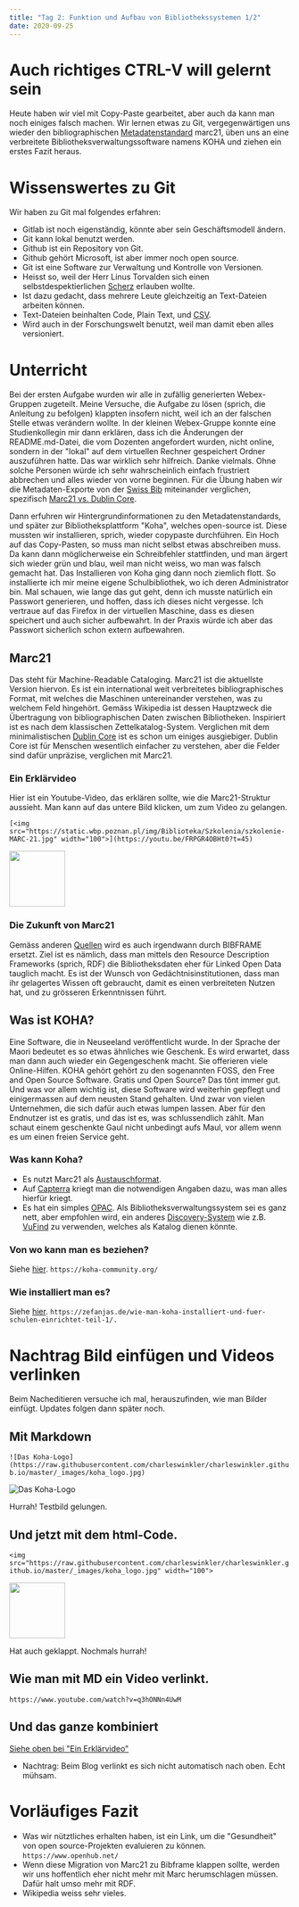 ```yaml
---
title: "Tag 2: Funktion und Aufbau von Bibliothekssystemen 1/2"
date: 2020-09-25
---
```


# Auch richtiges CTRL-V will gelernt sein
Heute haben wir viel mit Copy-Paste gearbeitet, aber auch da kann man noch einiges falsch machen. 
Wir lernen etwas zu Git, vergegenwärtigen uns wieder den bibliographischen [Metadatenstandard](https://dictionary.archivists.org/entry/metadata.html) marc21, üben uns an eine verbreitete Bibliotheksverwaltungssoftware namens KOHA und ziehen ein erstes Fazit heraus. 

# Wissenswertes zu Git
Wir haben zu Git mal folgendes erfahren: 
* Gitlab ist noch eigenständig, könnte aber sein Geschäftsmodell ändern. 
* Git kann lokal benutzt werden. 
* Github ist ein Repository von Git. 
* Github gehört Microsoft, ist aber immer noch open source. 
* Git ist eine Software zur Verwaltung und Kontrolle von Versionen. 
* Heisst so, weil der Herr Linus Torvalden sich einen selbstdespektierlichen [Scherz](https://de.wikipedia.org/wiki/Git#Name) erlauben wollte. 
* Ist dazu gedacht, dass mehrere Leute gleichzeitig an Text-Dateien arbeiten können. 
* Text-Dateien beinhalten Code, Plain Text, und [CSV](https://de.wikipedia.org/wiki/CSV_(Dateiformat)#:~:text=Das%20Dateiformat%20CSV%20steht%20f%C3%BCr,zum%20Austausch%20einfach%20strukturierter%20Daten.). 
* Wird auch in der Forschungswelt benutzt, weil man damit eben alles versioniert. 

# Unterricht 
Bei der ersten Aufgabe wurden wir alle in zufällig generierten Webex-Gruppen zugeteilt. Meine Versuche, die Aufgabe zu lösen (sprich, die Anleitung zu befolgen) klappten insofern nicht, weil ich an der falschen Stelle etwas verändern wollte. 
In der kleinen Webex-Gruppe konnte eine Studienkollegin mir dann erklären, dass ich die Änderungen der README.md-Datei, die vom Dozenten angefordert wurden, nicht online, sondern in der "lokal" auf dem virtuellen Rechner gespeichert Ordner auszuführen hatte. Das war wirklich sehr hilfreich. Danke vielmals. Ohne solche Personen würde ich sehr wahrscheinlich einfach frustriert abbrechen und alles wieder von vorne beginnen. 
Für die Übung haben wir die Metadaten-Exporte von der [Swiss Bib](http://www.ressi.ch/num16/article_113) miteinander verglichen, spezifisch [Marc21 vs. Dublin Core](#Marc21). 

Dann erfuhren wir Hintergrundinformationen zu den Metadatenstandards, und später zur Bibliotheksplattform "Koha", welches open-source ist. Diese mussten wir installieren, sprich, wieder copypaste durchführen. 
Ein Hoch auf das Copy-Pasten, so muss man nicht selbst etwas abschreiben muss. Da kann dann möglicherweise ein Schreibfehler stattfinden, und man ärgert sich wieder grün und blau, weil man nicht weiss, wo man was falsch gemacht hat. 
Das Installieren von Koha ging dann noch ziemlich flott. 
So installierte ich mir meine eigene Schulbibliothek, wo ich deren Administrator bin. 
Mal schauen, wie lange das gut geht, denn ich musste natürlich ein Passwort generieren, und hoffen, dass ich dieses nicht vergesse. Ich vertraue auf das Firefox in der virtuellen Maschine, dass es diesen speichert und auch sicher aufbewahrt. 
In der Praxis würde ich aber das Passwort sicherlich schon extern aufbewahren. 

## Marc21
Das steht für Machine-Readable Cataloging. Marc21 ist die aktuellste Version hiervon. 
Es ist ein international weit verbreitetes bibliographisches Format, mit welches die Maschinen untereinander verstehen, was zu welchem Feld hingehört. 
Gemäss Wikipedia ist dessen Hauptzweck die Übertragung von bibliographischen Daten zwischen Bibliotheken. Inspiriert ist es nach dem klassischen Zettelkatalog-System. Verglichen mit dem minimalistischen [Dublin Core](https://dictionary.archivists.org/entry/dublin-core.html) ist es schon um einiges ausgiebiger. Dublin Core ist für Menschen wesentlich einfacher zu verstehen, aber die Felder sind dafür unpräzise, verglichen mit Marc21. 

### Ein Erklärvideo
Hier ist ein Youtube-Video, das erklären sollte, wie die Marc21-Struktur aussieht. Man kann auf das untere Bild klicken, um zum Video zu gelangen. 

``` [<img src="https://static.wbp.poznan.pl/img/Biblioteka/Szkolenia/szkolenie-MARC-21.jpg" width="100">](https://youtu.be/FRPGR4OBHt0?t=45) ```

[<img src="https://static.wbp.poznan.pl/img/Biblioteka/Szkolenia/szkolenie-MARC-21.jpg" width="100">](https://youtu.be/FRPGR4OBHt0?t=45)

### Die Zukunft von Marc21
Gemäss anderen [Quellen](https://www.igwbs.ch/bibframe-was-ist-das-was-hat-das-mit-uns-zu-tun-und-wofuer-brauchen-wir-es/) wird es auch irgendwann durch BIBFRAME ersetzt. 
Ziel ist es nämlich, dass man mittels den Resource Description Frameworks (sprich, RDF) die Bibliotheksdaten eher für Linked Open Data tauglich macht. Es ist der Wunsch von Gedächtnisinstitutionen, dass man ihr gelagertes Wissen oft gebraucht, damit es einen verbreiteten Nutzen hat, und zu grösseren Erkenntnissen führt. 

## Was ist KOHA?
Eine Software, die in Neuseeland veröffentlicht wurde. In der Sprache der Maori bedeutet es so etwas ähnliches wie Geschenk. Es wird erwartet, dass man dann auch wieder ein Gegengeschenk macht. Sie offerieren viele Online-Hilfen. KOHA gehört gehört zu den sogenannten FOSS, den Free and Open Source Software. Gratis und Open Source? Das tönt immer gut. Und was vor allem wichtig ist, diese Software wird weiterhin gepflegt und einigermassen auf dem neusten Stand gehalten. Und zwar von vielen Unternehmen, die sich dafür auch etwas lumpen lassen. Aber für den Endnutzer ist es gratis, und das ist es, was schlussendlich zählt. Man schaut einem geschenkte Gaul nicht unbedingt aufs Maul, vor allem wenn es um einen freien Service geht. 

### Was kann Koha?
* Es nutzt Marc21 als [Austauschformat](https://de.wikipedia.org/wiki/Austauschformat#:~:text=Austauschformat%20ist%20ein%20Begriff%20aus,fast%20jedem%20Betriebssystem%20kompatibel%20ist.). 
* Auf [Capterra](https://www.capterra.ch/software/153941/koha) kriegt man die notwendigen Angaben dazu, was man alles hierfür kriegt. 
* Es hat ein simples [OPAC](https://de.wikipedia.org/wiki/OPAC). Als Bibliotheksverwaltungssystem sei es ganz nett, aber empfohlen wird, ein anderes [Discovery-System](https://de.wikipedia.org/wiki/Discovery-System) wie z.B. [VuFind](https://de.wikipedia.org/wiki/VuFind) zu verwenden, welches als Katalog dienen könnte. 

### Von wo kann man es beziehen?
Siehe [hier](https://koha-community.org/).
``` https://koha-community.org/ ```

### Wie installiert man es?
Siehe [hier](https://zefanjas.de/wie-man-koha-installiert-und-fuer-schulen-einrichtet-teil-1/).
``` https://zefanjas.de/wie-man-koha-installiert-und-fuer-schulen-einrichtet-teil-1/. ```

# Nachtrag Bild einfügen und Videos verlinken
Beim Nacheditieren versuche ich mal, herauszufinden, wie man Bilder einfügt. Updates folgen dann später noch. 
## Mit Markdown
``` ![Das Koha-Logo](https://raw.githubusercontent.com/charleswinkler/charleswinkler.github.io/master/_images/koha_logo.jpg) ```

![Das Koha-Logo](https://raw.githubusercontent.com/charleswinkler/charleswinkler.github.io/master/_images/koha_logo.jpg)

Hurrah! Testbild gelungen. 
## Und jetzt mit dem html-Code. 
``` <img src="https://raw.githubusercontent.com/charleswinkler/charleswinkler.github.io/master/_images/koha_logo.jpg" width="100"> ``` 

<img src="https://raw.githubusercontent.com/charleswinkler/charleswinkler.github.io/master/_images/koha_logo.jpg" width="100">

Hat auch geklappt. Nochmals hurrah!

## Wie man mit MD ein Video verlinkt. 
``` https://www.youtube.com/watch?v=q3hONNn4UwM ```

## Und das ganze kombiniert
[Siehe oben bei "Ein Erklärvideo"](#Ein-Erklärvideo) 
* Nachtrag: Beim Blog verlinkt es sich nicht automatisch nach oben. Echt mühsam. 
# Vorläufiges Fazit
* Was wir nütztliches erhalten haben, ist ein Link, um die "Gesundheit" von open source-Projekten evaluieren zu können. 
``` https://www.openhub.net/ ```
* Wenn diese Migration von Marc21 zu Bibframe klappen sollte, werden wir uns hoffentlich eher nicht mehr mit Marc herumschlagen müssen. Dafür halt umso mehr mit RDF. 
* Wikipedia weiss sehr vieles. 
